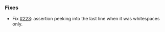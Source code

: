 ### Fixes

- Fix [#223](https://github.com/biojppm/rapidyaml/issues/223): assertion peeking into the last line when it was whitespaces only.
